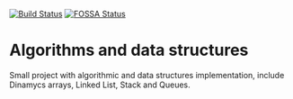 [![Build Status](https://travis-ci.org/marcosechague/algorithms-datastructures.svg?branch=master)](https://travis-ci.org/marcosechague/algorithms-datastructures) [![FOSSA Status](https://app.fossa.com/api/projects/git%2Bgithub.com%2Fmarcosechague%2Falgorithms-datastructures.svg?type=shield)](https://app.fossa.com/projects/git%2Bgithub.com%2Fmarcosechague%2Falgorithms-datastructures?ref=badge_shield)

# Algorithms and data structures

Small project with algorithmic and data structures implementation, include Dinamycs arrays, Linked List, Stack and Queues. 

